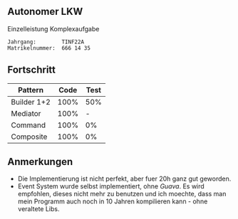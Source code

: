 ## Autonomer LKW
Einzelleistung Komplexaufgabe
```code
Jahrgang:        TINF22A
Matrikelnummer:  666 14 35
```

## Fortschritt

| Pattern     | Code | Test |
|-------------|------|------|
| Builder 1+2 | 100% | 50%  |
| Mediator    | 100% | -    |
| Command     | 100% | 0%   |
| Composite   | 100% | 0%   |


## Anmerkungen
- Die Implementierung ist nicht perfekt, aber fuer 20h ganz gut geworden.
- Event System wurde selbst implementiert, ohne *Guava*. Es wird empfohlen, dieses nicht mehr zu benutzen und ich moechte, dass man mein Programm auch noch in 10 Jahren kompilieren kann - ohne veraltete Libs.